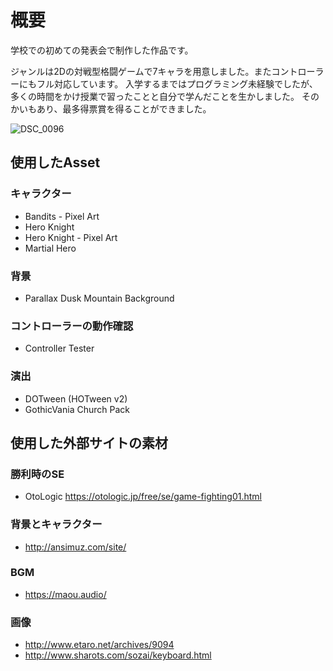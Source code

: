 # 概要
学校での初めての発表会で制作した作品です。

ジャンルは2Dの対戦型格闘ゲームで7キャラを用意しました。またコントローラーにもフル対応しています。
入学するまではプログラミング未経験でしたが、多くの時間をかけ授業で習ったことと自分で学んだことを生かしました。
そのかいもあり、最多得票賞を得ることができました。

![DSC_0096](https://user-images.githubusercontent.com/104509665/175777015-172f146c-96f3-4db7-ba32-e7b70b937db8.jpg)


## 使用したAsset
### キャラクター
- Bandits - Pixel Art
- Hero Knight
- Hero Knight - Pixel Art
- Martial Hero

### 背景
- Parallax Dusk  Mountain Background

### コントローラーの動作確認
- Controller Tester

### 演出
- DOTween (HOTween v2)
- GothicVania Church Pack


## 使用した外部サイトの素材
### 勝利時のSE 
- OtoLogic https://otologic.jp/free/se/game-fighting01.html

### 背景とキャラクター
- http://ansimuz.com/site/

### BGM
- https://maou.audio/

### 画像
- http://www.etaro.net/archives/9094
- http://www.sharots.com/sozai/keyboard.html
